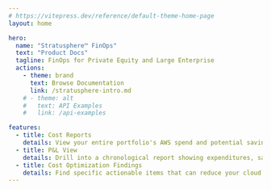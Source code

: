 ```yaml
---
# https://vitepress.dev/reference/default-theme-home-page
layout: home

hero:
  name: "Stratusphere™️ FinOps"
  text: "Product Docs"
  tagline: FinOps for Private Equity and Large Enterprise
  actions:
    - theme: brand
      text: Browse Documentation
      link: /stratusphere-intro.md
    # - theme: alt
    #   text: API Examples
    #   link: /api-examples

features:
  - title: Cost Reports
    details: View your entire portfolio's AWS spend and potential savings
  - title: P&L View
    details: Drill into a chronological report showing expenditures, savings by vehicle type, and potential savings
  - title: Cost Optimization Findings
    details: Find specific actionable items that can reduce your cloud spend
---
```


